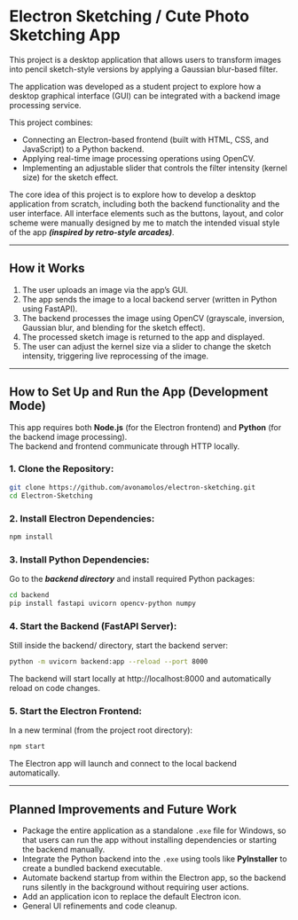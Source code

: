 # Electron Sketching / Cute Photo Sketching App

This project is a desktop application that allows users to transform images into pencil sketch-style versions by applying a Gaussian blur-based filter.

The application was developed as a student project to explore how a desktop graphical interface (GUI) can be integrated with a backend image processing service.

This project combines:
- Connecting an Electron-based frontend (built with HTML, CSS, and JavaScript) to a Python backend.
- Applying real-time image processing operations using OpenCV.
- Implementing an adjustable slider that controls the filter intensity (kernel size) for the sketch effect.

The core idea of this project is to explore how to develop a desktop application from scratch, including both the backend functionality and the user interface.
All interface elements such as the buttons, layout, and color scheme were manually designed by me to match the intended visual style of the app 
***(inspired by retro-style arcades)***.

---

## How it Works

1. The user uploads an image via the app’s GUI.
2. The app sends the image to a local backend server (written in Python using FastAPI).
3. The backend processes the image using OpenCV (grayscale, inversion, Gaussian blur, and blending for the sketch effect).
4. The processed sketch image is returned to the app and displayed.
5. The user can adjust the kernel size via a slider to change the sketch intensity, triggering live reprocessing of the image.

---

## How to Set Up and Run the App (Development Mode)

This app requires both **Node.js** (for the Electron frontend) and **Python** (for the backend image processing).  
The backend and frontend communicate through HTTP locally.

### 1. Clone the Repository:
```bash
git clone https://github.com/avonamolos/electron-sketching.git
cd Electron-Sketching
```
### 2. Install Electron Dependencies:
```bash
npm install
```
### 3. Install Python Dependencies:
Go to the ***backend directory*** and install required Python packages:
```bash
cd backend
pip install fastapi uvicorn opencv-python numpy
```
### 4. Start the Backend (FastAPI Server):
Still inside the backend/ directory, start the backend server:
```bash
python -m uvicorn backend:app --reload --port 8000
```
The backend will start locally at http://localhost:8000 and automatically reload on code changes.
### 5. Start the Electron Frontend:

In a new terminal (from the project root directory):

```bash
npm start
```
The Electron app will launch and connect to the local backend automatically.

---

## Planned Improvements and Future Work

- Package the entire application as a standalone `.exe` file for Windows, so that users can run the app without installing dependencies or starting the backend manually.
- Integrate the Python backend into the `.exe` using tools like **PyInstaller** to create a bundled backend executable.
- Automate backend startup from within the Electron app, so the backend runs silently in the background without requiring user actions.
- Add an application icon to replace the default Electron icon.
- General UI refinements and code cleanup.

